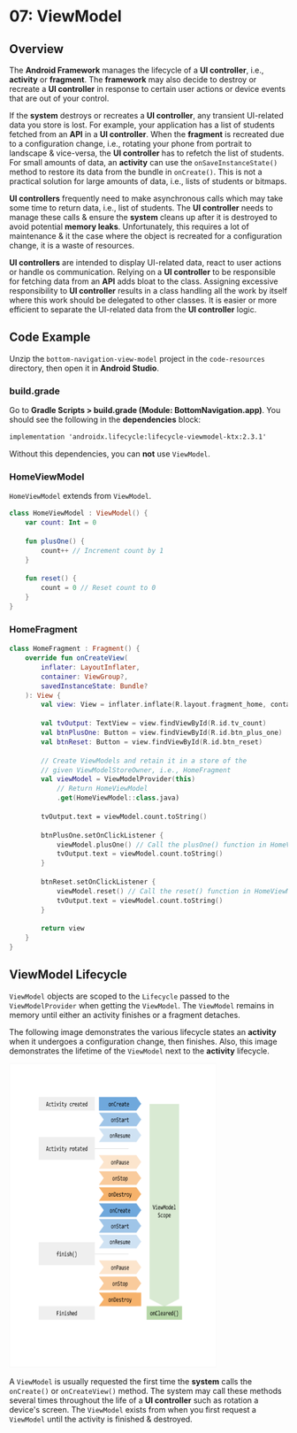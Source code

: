 # 07: ViewModel

## Overview

The **Android Framework** manages the lifecycle of a **UI controller**, i.e., **activity** or **fragment**. The **framework** may also decide to destroy or recreate a **UI controller** in response to certain user actions or device events that are out of your control.

If the **system** destroys or recreates a **UI controller**, any transient UI-related data you store is lost. For example, your application has a list of students fetched from an **API** in a **UI controller**. When the **fragment** is recreated due to a configuration change, i.e., rotating your phone from portrait to landscape & vice-versa, the **UI controller** has to refetch the list of students. For small amounts of data, an **activity** can use the `onSaveInstanceState()` method to restore its data from the bundle in `onCreate()`. This is not a practical solution for large amounts of data, i.e., lists of students or bitmaps.

**UI controllers** frequently need to make asynchronous calls which may take some time to return data, i.e., list of students. The **UI controller** needs to manage these calls & ensure the **system** cleans up after it is destroyed to avoid potential **memory leaks**. Unfortunately, this requires a lot of maintenance & it the case where the object is recreated for a configuration change, it is a waste of resources.

**UI controllers** are intended to display UI-related data, react to user actions or handle os communication. Relying on a **UI controller** to be responsible for fetching data from an **API** adds bloat to the class. Assigning excessive responsibility to **UI controller** results in a class handling all the work by itself where this work should be delegated to other classes. It is easier or more efficient to separate the UI-related data from the **UI controller** logic.

## Code Example

Unzip the `bottom-navigation-view-model` project in the `code-resources` directory, then open it in **Android Studio**.

### build.grade

Go to **Gradle Scripts > build.grade (Module: BottomNavigation.app)**. You should see the following in the **dependencies** block:

```xml
implementation 'androidx.lifecycle:lifecycle-viewmodel-ktx:2.3.1'
```

Without this dependencies, you can **not** use `ViewModel`.

### HomeViewModel

`HomeViewModel` extends from `ViewModel`.

```kotlin
class HomeViewModel : ViewModel() {
    var count: Int = 0

    fun plusOne() {
        count++ // Increment count by 1
    }

    fun reset() {
        count = 0 // Reset count to 0
    }
}
```

### HomeFragment

```kotlin
class HomeFragment : Fragment() {
    override fun onCreateView(
        inflater: LayoutInflater,
        container: ViewGroup?,
        savedInstanceState: Bundle?
    ): View {
        val view: View = inflater.inflate(R.layout.fragment_home, container, false)

        val tvOutput: TextView = view.findViewById(R.id.tv_count)
        val btnPlusOne: Button = view.findViewById(R.id.btn_plus_one)
        val btnReset: Button = view.findViewById(R.id.btn_reset)

        // Create ViewModels and retain it in a store of the
        // given ViewModelStoreOwner, i.e., HomeFragment
        val viewModel = ViewModelProvider(this)
            // Return HomeViewModel
            .get(HomeViewModel::class.java)

        tvOutput.text = viewModel.count.toString()

        btnPlusOne.setOnClickListener {
            viewModel.plusOne() // Call the plusOne() function in HomeViewModel
            tvOutput.text = viewModel.count.toString()
        }

        btnReset.setOnClickListener {
            viewModel.reset() // Call the reset() function in HomeViewModel
            tvOutput.text = viewModel.count.toString()
        }

        return view
    }
}
```

## ViewModel Lifecycle

`ViewModel` objects are scoped to the `Lifecycle` passed to the `ViewModelProvider` when getting the `ViewModel`. The `ViewModel` remains in memory until either an activity finishes or a fragment detaches.

The following image demonstrates the various lifecycle states an **activity** when it undergoes a configuration change, then finishes. Also, this image demonstrates the lifetime of the `ViewModel` next to the **activity** lifecycle.

<img src="../resources/img/07-view-model/view-model-lifecycle.png" width="375" height="550" />

A `ViewModel` is usually requested the first time the **system** calls the `onCreate()` or `onCreateView()` method. The system may call these methods several times throughout the life of a **UI controller** such as rotation a device's screen. The `ViewModel` exists from when you first request a `ViewModel` until the activity is finished & destroyed.
